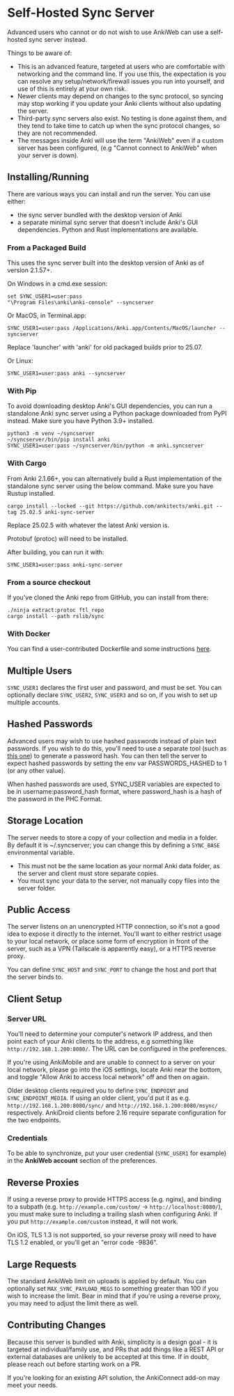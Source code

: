 # Self-Hosted Sync Server

Advanced users who cannot or do not wish to use AnkiWeb can use a self-hosted
sync server instead.

Things to be aware of:

- This is an advanced feature, targeted at users who are comfortable with
  networking and the command line. If you use this, the expectation is you
  can resolve any setup/network/firewall issues you run into yourself, and
  use of this is entirely at your own risk.
- Newer clients may depend on changes to the sync protocol, so syncing may
  stop working if you update your Anki clients without also updating the server.
- Third-party sync servers also exist. No testing is done against them, and
  they tend to take time to catch up when the sync protocol changes, so they
  are not recommended.
- The messages inside Anki will use the term "AnkiWeb" even if a custom server
  has been configured, (e.g "Cannot connect to AnkiWeb" when your server is down).

## Installing/Running

There are various ways you can install and run the server. You can use either:

- the sync server bundled with the desktop version of Anki
- a separate minimal sync server that doesn't include Anki's GUI dependencies. Python and Rust implementations are available.

### From a Packaged Build

This uses the sync server built into the desktop version of Anki as of version 2.1.57+.

On Windows in a cmd.exe session:

```
set SYNC_USER1=user:pass
"\Program Files\anki\anki-console" --syncserver
```

Or MacOS, in Terminal.app:

```
SYNC_USER1=user:pass /Applications/Anki.app/Contents/MacOS/launcher --syncserver
```

Replace 'launcher' with 'anki' for old packaged builds prior to 25.07.

Or Linux:

```
SYNC_USER1=user:pass anki --syncserver
```

### With Pip

To avoid downloading desktop Anki's GUI dependencies, you can run a standalone Anki sync server using a Python package downloaded from PyPI instead.
Make sure you have Python 3.9+ installed.

```
python3 -m venv ~/syncserver
~/syncserver/bin/pip install anki
SYNC_USER1=user:pass ~/syncserver/bin/python -m anki.syncserver
```

### With Cargo

From Anki 2.1.66+, you can alternatively build a Rust implementation of the standalone sync server using the below command.
Make sure you have Rustup installed.

```
cargo install --locked --git https://github.com/ankitects/anki.git --tag 25.02.5 anki-sync-server
```

Replace 25.02.5 with whatever the latest Anki version is.

Protobuf (protoc) will need to be installed.

After building, you can run it with:

```
SYNC_USER1=user:pass anki-sync-server
```

### From a source checkout

If you've cloned the Anki repo from GitHub, you can install from there:

```
./ninja extract:protoc ftl_repo
cargo install --path rslib/sync
```

### With Docker

You can find a user-contributed Dockerfile and some instructions
[here](https://github.com/ankitects/anki/tree/main/docs/syncserver).

## Multiple Users

`SYNC_USER1` declares the first user and password, and must be set.
You can optionally declare `SYNC_USER2`, `SYNC_USER3` and so on, if you
wish to set up multiple accounts.

## Hashed Passwords

Advanced users may wish to use hashed passwords instead of plain text
passwords. If you wish to do this, you'll need to use a separate tool (such as
[this one](https://git.sr.ht/~laalsaas/pbkdf2-password-hash)) to generate a
password hash. You can then tell the server to expect hashed passwords by
setting the env var PASSWORDS_HASHED to 1 (or any other value).

When hashed passwords are used, SYNC_USER variables are expected to be in
username:password_hash format, where password_hash is a hash of the password in
the PHC Format.

## Storage Location

The server needs to store a copy of your collection and media in a folder.
By default it is ~/.syncserver; you can change this by defining
a `SYNC_BASE` environmental variable.

- This must not be the same location as your normal Anki data folder, as the
  server and client must store separate copies.
- You must sync your data to the server, not manually copy files into the
  server folder.

## Public Access

The server listens on an unencrypted HTTP connection, so it's not a good
idea to expose it directly to the internet. You'll want to either restrict
usage to your local network, or place some form of encryption in front of
the server, such as a VPN (Tailscale is apparently easy), or a HTTPS
reverse proxy.

You can define `SYNC_HOST` and `SYNC_PORT` to change the host and port
that the server binds to.

## Client Setup

### Server URL
You'll need to determine your computer's network IP address, and then
point each of your Anki clients to the address, e.g something like
`http://192.168.1.200:8080/`. The URL can be configured in the preferences.

If you're using AnkiMobile and are unable to connect to a server on your local
network, please go into the iOS settings, locate Anki near the bottom, and
toggle "Allow Anki to access local network" off and then on again.

Older desktop clients required you to define `SYNC_ENDPOINT` and
`SYNC_ENDPOINT_MEDIA`. If using an older client, you'd put it as e.g.
`http://192.168.1.200:8080/sync/` and `http://192.168.1.200:8080/msync/`
respectively. AnkiDroid clients before 2.16 require separate configuration for
the two endpoints.

### Credentials
To be able to synchronize, put your user credential (`SYNC_USER1` for example) in the **AnkiWeb account** section of the preferences.

## Reverse Proxies

If using a reverse proxy to provide HTTPS access (e.g. nginx), and binding to a subpath
(e.g. `http://example.com/custom/` -> `http://localhost:8080/`), you must make sure to
including a trailing slash when configuring Anki. If you put `http://example.com/custom`
instead, it will not work.

On iOS, TLS 1.3 is not supported, so your reverse proxy will need to have TLS 1.2
enabled, or you'll get an "error code -9836".

## Large Requests

The standard AnkiWeb limit on uploads is applied by default. You can optionally
set `MAX_SYNC_PAYLOAD_MEGS` to something greater than 100 if you wish to
increase the limit. Bear in mind that if you're using a reverse proxy, you may
need to adjust the limit there as well.

## Contributing Changes

Because this server is bundled with Anki, simplicity is a design goal - it is
targeted at individual/family use, and PRs that add things like a REST API or
external databases are unlikely to be accepted at this time. If in doubt, please
reach out before starting work on a PR.

If you're looking for an existing API solution, the AnkiConnect add-on may
meet your needs.
